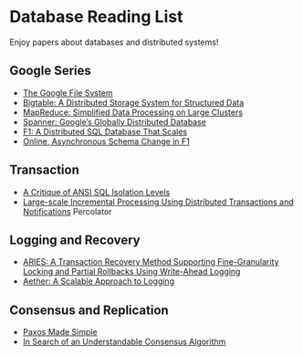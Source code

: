 # Database Reading List
Enjoy papers about databases and distributed systems!

## Google Series
- [The Google File System](https://storage.googleapis.com/pub-tools-public-publication-data/pdf/035fc972c796d33122033a0614bc94cff1527999.pdf)
- [Bigtable: A Distributed Storage System for Structured Data](https://www.usenix.org/legacy/event/osdi06/tech/chang/chang.pdf)
- [MapReduce: Simplified Data Processing on Large Clusters](https://www.cs.amherst.edu/~ccmcgeoch/cs34/papers/p107-dean.pdf)
- [Spanner: Google’s Globally Distributed Database](https://dl.acm.org/doi/pdf/10.1145/2491245)
- [F1: A Distributed SQL Database That Scales](https://storage.googleapis.com/pub-tools-public-publication-data/pdf/41344.pdf)
- [Online, Asynchronous Schema Change in F1](https://static.googleusercontent.com/media/research.google.com/zh-CN//pubs/archive/41376.pdf)

## Transaction
- [A Critique of ANSI SQL Isolation Levels](https://dl.acm.org/doi/pdf/10.1145/568271.223785)
- [Large-scale Incremental Processing Using Distributed Transactions and Notifications](https://www.usenix.org/legacy/event/osdi10/tech/full_papers/Peng.pdf) Percolator

## Logging and Recovery
- [ARIES: A Transaction Recovery Method Supporting Fine-Granularity Locking and Partial Rollbacks Using Write-Ahead Logging](https://dl.acm.org/doi/pdf/10.1145/128765.128770)
- [Aether: A Scalable Approach to Logging](./pdf/vldb10aether.pdf)

## Consensus and Replication
- [Paxos Made Simple](https://www.microsoft.com/en-us/research/publication/2016/12/paxos-simple-Copy.pdf)
- [In Search of an Understandable Consensus Algorithm](https://www.usenix.org/system/files/conference/atc14/atc14-paper-ongaro.pdf)
